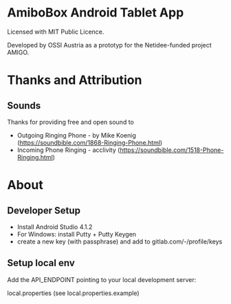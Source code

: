 # AmiboBox Android Tablet App

Licensed with MIT Public Licence.

Developed by OSSI Austria as a prototyp for the Netidee-funded project AMIGO.

# Thanks and Attribution

## Sounds

Thanks for providing free and open sound to

* Outgoing Ringing Phone - by Mike Koenig (https://soundbible.com/1868-Ringing-Phone.html)
* Incoming Phone Ringing - acclivity (https://soundbible.com/1518-Phone-Ringing.html)

# About

## Developer Setup

* Install Android Studio 4.1.2
* For Windows: install Putty + Putty Keygen
* create a new key (with passphrase) and add to gitlab.com/-/profile/keys

## Setup local env

Add the API_ENDPOINT pointing to your local development server:

local.properties (see local.properties.example)
